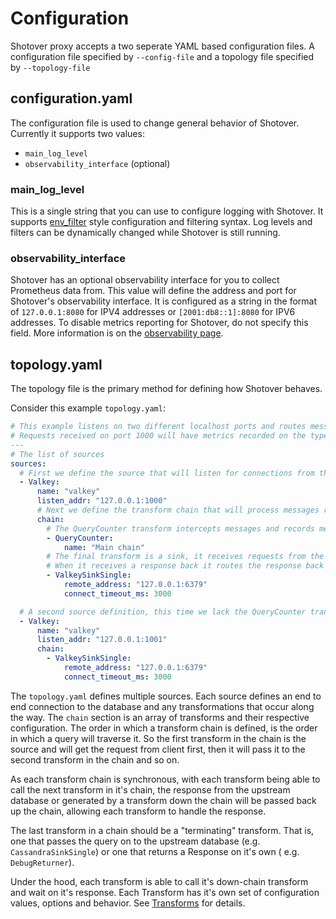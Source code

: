 # Configuration

Shotover proxy accepts a two seperate YAML based configuration files. A configuration file specified by `--config-file`
and a topology file specified by `--topology-file`

## configuration.yaml

The configuration file is used to change general behavior of Shotover. Currently it supports two values:

* `main_log_level`
* `observability_interface` (optional)

### main_log_level

This is a single string that you can use to configure logging with Shotover. It supports [env_filter](https://docs.rs/env_logger/0.7.1/env_logger/) style configuration and filtering syntax. Log levels and filters can be dynamically changed while Shotover is still running.

### observability_interface

Shotover has an optional observability interface for you to collect Prometheus data from. This value will define the address and port for Shotover's observability interface. It is configured as a string in the format of `127.0.0.1:8080` for IPV4 addresses or `[2001:db8::1]:8080` for IPV6 addresses. To disable metrics reporting for Shotover, do not specify this field. More information is on the [observability page](./observability.md).

## topology.yaml

The topology file is the primary method for defining how Shotover behaves.

Consider this example `topology.yaml`:

```yaml
# This example listens on two different localhost ports and routes messages to a single valkey instance on localhost.
# Requests received on port 1000 will have metrics recorded on the types of messages sent, while port 1001 will not have those metrics.
---
# The list of sources
sources:
  # First we define the source that will listen for connections from the client and then communicate to the client once a connection is opened.
  - Valkey:
      name: "valkey"
      listen_addr: "127.0.0.1:1000"
      # Next we define the transform chain that will process messages received by this source
      chain:
        # The QueryCounter transform intercepts messages and records metrics on the types of messages that pass through.
        - QueryCounter:
            name: "Main chain"
        # The final transform is a sink, it receives requests from the previous transform and sends them to an actual DB instance.
        # When it receives a response back it routes the response back through every transform in the chain and finally back to the client.
        - ValkeySinkSingle:
            remote_address: "127.0.0.1:6379"
            connect_timeout_ms: 3000

  # A second source definition, this time we lack the QueryCounter transform.
  - Valkey:
      name: "valkey"
      listen_addr: "127.0.0.1:1001"
      chain:
        - ValkeySinkSingle:
            remote_address: "127.0.0.1:6379"
            connect_timeout_ms: 3000
```

The `topology.yaml` defines multiple sources.
Each source defines an end to end connection to the database and any transformations that occur along the way.
The `chain` section is an array of transforms and their respective configuration.
The order in which a transform chain is defined, is the order in which a query will traverse it.
So the first transform in the chain is the source and will get the request from client first, then it will pass it to the second transform in the chain and so on.

As each transform chain is synchronous, with each transform being able to call the next transform in it's chain, the response from the upstream database or generated by a transform down the chain will be passed back up the chain, allowing each transform to handle the response.

The last transform in a chain should be a "terminating" transform. That is, one that passes the query on to the upstream database (e.g. `CassandraSinkSingle`) or one that returns a Response on it's own ( e.g. `DebugReturner`).

Under the hood, each transform is able to call it's down-chain transform and wait on it's response. Each Transform has it's own set of configuration values, options and behavior. See [Transforms](../transforms.md) for details.
